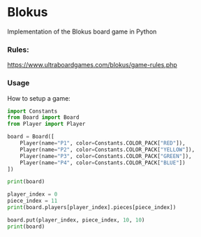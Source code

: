 # Blokus
Implementation of the Blokus board game in Python

### Rules:
https://www.ultraboardgames.com/blokus/game-rules.php

### Usage
How to setup a game:
```py
import Constants
from Board import Board
from Player import Player

board = Board([
    Player(name="P1", color=Constants.COLOR_PACK["RED"]),
    Player(name="P2", color=Constants.COLOR_PACK["YELLOW"]),
    Player(name="P3", color=Constants.COLOR_PACK["GREEN"]),
    Player(name="P4", color=Constants.COLOR_PACK["BLUE"])
])

print(board)

player_index = 0
piece_index = 11
print(board.players[player_index].pieces[piece_index])

board.put(player_index, piece_index, 10, 10)
print(board)
```
